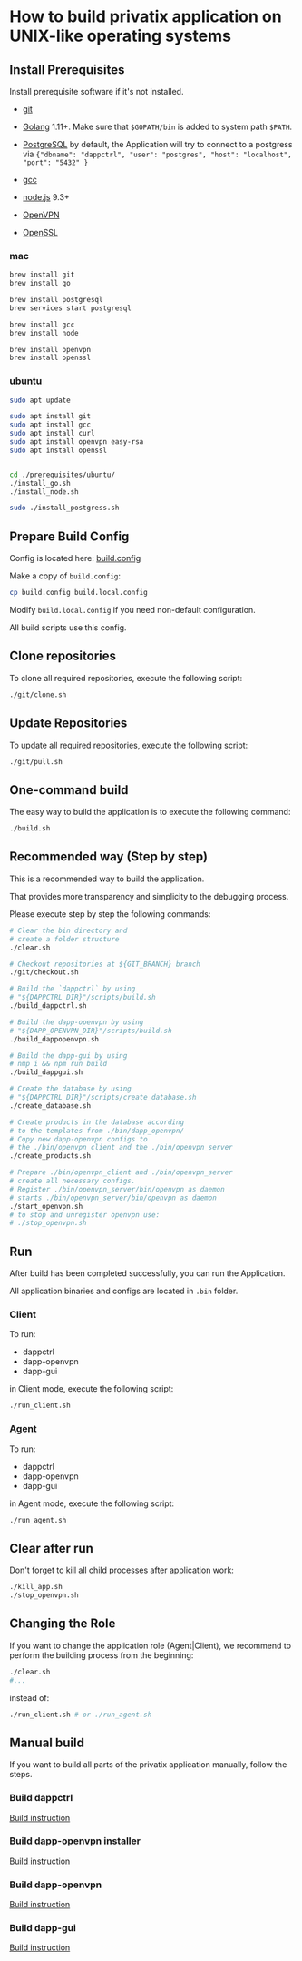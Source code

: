 # How to build privatix application on UNIX-like operating systems

## Install Prerequisites

Install prerequisite software if it's not installed.

* [git](https://git-scm.com/downloads)

* [Golang](https://golang.org/doc/install) 1.11+. Make sure that 
`$GOPATH/bin` is added to system path `$PATH`.

* [PostgreSQL](https://www.postgresql.org/download/)
by default, the Application will try to connect to a postgress
via ```{"dbname": "dappctrl",
                   "user": "postgres",
                   "host": "localhost",
                   "port": "5432"
               }```

* [gcc](https://gcc.gnu.org/install/)

* [node.js](https://nodejs.org/en/) 9.3+

* [OpenVPN](https://openvpn.net/)

* [OpenSSL](https://www.openssl.org/)


### mac

```bash
brew install git
brew install go

brew install postgresql
brew services start postgresql

brew install gcc
brew install node

brew install openvpn
brew install openssl
```

### ubuntu

```bash
sudo apt update

sudo apt install git
sudo apt install gcc
sudo apt install curl
sudo apt install openvpn easy-rsa
sudo apt install openssl


cd ./prerequisites/ubuntu/
./install_go.sh
./install_node.sh

sudo ./install_postgress.sh
```

## Prepare Build Config

Config is located here: [build.config](build.config)


Make a copy of `build.config`:

```bash
cp build.config build.local.config
```

Modify `build.local.config` if you need non-default configuration.

All build scripts use this config.

## Clone repositories

To clone all required repositories, execute the following script:

```bash
./git/clone.sh
```

## Update Repositories

To update all required repositories, execute the following script:

```bash
./git/pull.sh
```

## One-command build

The easy way to build the application is to execute the following
command:

```bash
./build.sh
```

## Recommended way (Step by step)

This is a recommended way to build the application.

That provides more transparency and simplicity to the debugging process.

Please execute step by step the following commands:

```bash
# Clear the bin directory and
# create a folder structure
./clear.sh

# Checkout repositories at ${GIT_BRANCH} branch
./git/checkout.sh

# Build the `dappctrl` by using
# "${DAPPCTRL_DIR}"/scripts/build.sh
./build_dappctrl.sh

# Build the dapp-openvpn by using
# "${DAPP_OPENVPN_DIR}"/scripts/build.sh
./build_dappopenvpn.sh

# Build the dapp-gui by using
# nmp i && npm run build
./build_dappgui.sh

# Create the database by using
# "${DAPPCTRL_DIR}"/scripts/create_database.sh
./create_database.sh

# Create products in the database according 
# to the templates from ./bin/dapp_openvpn/
# Copy new dapp-openvpn configs to 
# the ./bin/openvpn_client and the ./bin/openvpn_server
./create_products.sh

# Prepare ./bin/openvpn_client and ./bin/openvpn_server
# create all necessary configs.
# Register ./bin/openvpn_server/bin/openvpn as daemon
# starts ./bin/openvpn_server/bin/openvpn as daemon
./start_openvpn.sh
# to stop and unregister openvpn use:
# ./stop_openvpn.sh
```

## Run

After build has been completed successfully, you can run the Application.

All application binaries and configs are located in `.bin` folder.

### Client

To run:

* dappctrl
* dapp-openvpn
* dapp-gui

in Client mode, execute the following script:

```bash
./run_client.sh
```

### Agent
To run:

* dappctrl
* dapp-openvpn
* dapp-gui

in Agent mode, execute the following script:

```bash
./run_agent.sh
```

## Clear after run

Don't forget to kill all child processes after application work:

```bash
./kill_app.sh
./stop_openvpn.sh
```

## Changing the Role

If you want to change the application role (Agent|Client), we recommend to
perform the building process from the beginning:

```bash
./clear.sh
#...
```

instead of:

```bash
./run_client.sh # or ./run_agent.sh
```

## Manual build

If you want to build all parts of the privatix application manually, 
follow the steps.

### Build dappctrl

[Build instruction](https://github.com/Privatix/dappctrl/blob/master/README.md)

### Build dapp-openvpn installer

[Build instruction](https://github.com/Privatix/dapp-openvpn/tree/master/inst/README.md)

### Build dapp-openvpn

[Build instruction](https://github.com/Privatix/dapp-openvpn/tree/master/README.md)

### Build dapp-gui

[Build instruction](https://github.com/Privatix/dapp-gui/README.md)
